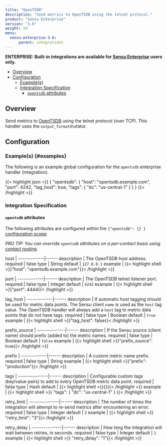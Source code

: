 ```yaml
---
title: "OpenTSDB"
description: "Send metrics to OpenTSDB using the telnet protocol."
product: "Sensu Enterprise"
version: "3.6"
weight: 19
menu:
  sensu-enterprise-3.6:
      parent: integrations
---
```

**ENTERPRISE: Built-in integrations are available for [Sensu Enterprise][1]
users only.**

- [Overview](#overview)
- [Configuration](#configuration)
  - [Example(s)](#examples)
  - [Integration Specification](#integration-specification)
    - [`opentsdb` attributes](#opentsdb-attributes)

## Overview

Send metrics to [OpenTSDB][2] using the telnet protocol (over TCP). This
handler uses the `output_format`mutator.

## Configuration

### Example(s) {#examples}

The following is an example global configuration for the `opentsdb` enterprise
handler (integration).

{{< highlight json >}}
{
  "opentsdb": {
    "host": "opentsdb.example.com",
    "port": 4242,
    "tag_host": true,
    "tags": {
      "dc": "us-central-1"
    }
  }
}
{{< /highlight >}}

### Integration Specification

#### `opentsdb` attributes

The following attributes are configured within the `{"opentsdb": {} }`
[configuration scope][3].

_PRO TIP: You can override `opentsdb` attributes on a per-contact basis using [contact routing][5]._

host         | 
-------------|------
description  | The OpenTSDB host address.
required     | false
type         | String
default      | `127.0.0.1`
example      | {{< highlight shell >}}"host": "opentsdb.example.com"{{< /highlight >}}

port         | 
-------------|------
description  | The OpenTSDB telnet listener port.
required     | false
type         | Integer
default      | `4242`
example      | {{< highlight shell >}}"port": 4444{{< /highlight >}}

tag_host     | 
-------------|------
description  | If automatic host tagging should be used for metric data points. The Sensu client `name` is used as the `host` tag value. The OpenTSDB handler will always add a `host` tag to metric data points that do not have tags.
required     | false
type         | Boolean
default      | `true`
example      | {{< highlight shell >}}"tag_host": false{{< /highlight >}}

prefix_source | 
--------------|------
description   | If the Sensu source (client name) should prefix (added to) the metric names.
required      | false
type          | Boolean
default       | `false`
example       | {{< highlight shell >}}"prefix_source": true{{< /highlight >}}

prefix       | 
-------------|------
description  | A custom metric name prefix.
required     | false
type         | String
example      | {{< highlight shell >}}"prefix": "production"{{< /highlight >}}

tags           | 
---------------|------
description    | Configurable custom tags (key/value pairs) to add to every OpenTSDB metric data point.
required       | false
type           | Hash
default        | {{< highlight shell >}}{}{{< /highlight >}}
example        | {{< highlight shell >}}
"tags": {
  "dc": "us-central-1"
}
{{< /highlight >}}

retry_limit    | 
---------------|------
description    | The number of times the integration will attempt to re-send metrics after encountering an error.
required       | false
type           | Integer
default        | `3`
example        | {{< highlight shell >}} "retry_limit": "3"{{< /highlight >}}

retry_delay    | 
---------------|------
description    | How long the integration will wait between retries, in seconds.
required       | false
type           | Integer
default        | `1`
example        | {{< highlight shell >}} "retry_delay": "1"{{< /highlight >}}

[1]:  /sensu-enterprise
[2]:  http://opentsdb.net?ref=sensu-enterprise
[3]:  /sensu-core/1.2/reference/configuration#configuration-scopes
[5]: ../../contact-routing
